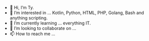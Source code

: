 - 👋 Hi, I’m Ty.
- 👀 I’m interested in ... Kotlin, Python, HTML, PHP, Golang, Bash and anything scripting.
- 🌱 I’m currently learning ... everything IT.
- 💞️ I’m looking to collaborate on ...
- 📫 How to reach me ...

<!---
ch33fenterpris3/ch33fenterpris3 is a ✨ special ✨ repository because its `README.md` (this file) appears on your GitHub profile.
You can click the Preview link to take a look at your changes.
--->
